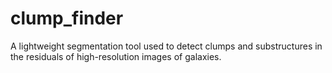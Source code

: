 # clump_finder
A lightweight segmentation tool used to detect clumps and substructures in the residuals of high-resolution images of galaxies.
